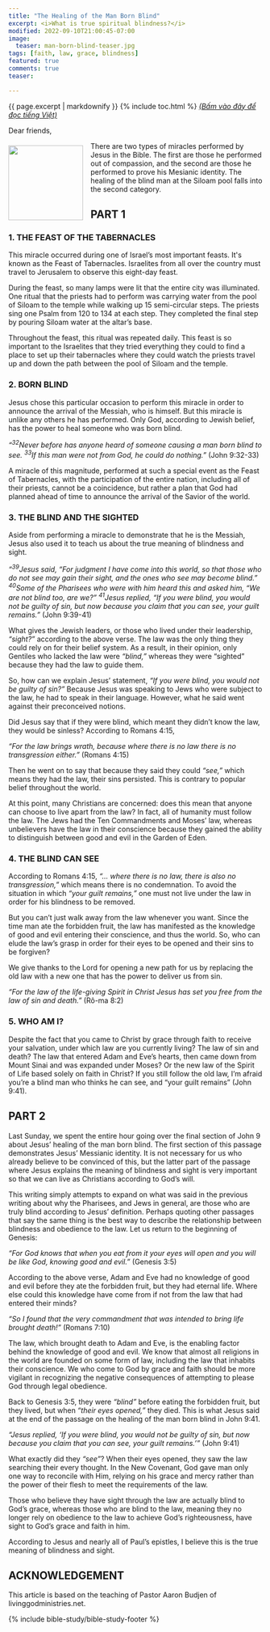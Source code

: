 ```yaml
---
title: "The Healing of the Man Born Blind"
excerpt: <i>What is true spiritual blindness?</i>
modified: 2022-09-10T21:00:45-07:00
image:
  teaser: man-born-blind-teaser.jpg
tags: [faith, law, grace, blindness]
featured: true
comments: true
teaser:

---
```

{{ page.excerpt | markdownify }}
{% include toc.html %}
<a href="{{ site.url }}{% post_url articles-viet/2022-09-11-The-Healing-of-the-Man-Born-Blind-Viet %}"><em>(Bấm vào đây để đọc tiếng Việt)</em></a>

Dear friends,
<div>
<p>
<img alt src="{{ site.url }}/assets/images/man-born-blind-teaser.jpg" style="border: 0px none; margin: 7px 15px 0px 0px; max-width: 100%; height: 148px; padding: 0px; float: left;">
There are two types of miracles performed by Jesus in the Bible. The first are those he performed out of compassion, and the second are those he performed to prove his Mesianic identity. The healing of the blind man at the Siloam pool falls into the second category.
</p>
</div>

## PART 1

### 1. THE FEAST OF THE TABERNACLES

This miracle occurred during one of Israel’s most important feasts. It's known as the Feast of Tabernacles. Israelites from all over the country must travel to Jerusalem to observe this eight-day feast. 

During the feast, so many lamps were lit that the entire city was illuminated. One ritual that the priests had to perform was carrying water from the pool of Siloam to the temple while walking up 15 semi-circular steps. The priests sing one Psalm from 120 to 134 at each step. They completed the final step by pouring Siloam water at the altar’s base.

Throughout the feast, this ritual was repeated daily. This feast is so important to the Israelites that they tried everything they could to find a place to set up their tabernacles where they could watch the priests travel up and down the path between the pool of Siloam and the temple.

### 2. BORN BLIND

Jesus chose this particular occasion to perform this miracle in order to announce the arrival of the Messiah, who is himself. But this miracle is unlike any others he has performed. Only God, according to Jewish belief, has the power to heal someone who was born blind.

*“<sup>32</sup>Never before has anyone heard of someone causing a man born blind to see. <sup>33</sup>If this man were not from God, he could do nothing.”* (John 9:32-33)

A miracle of this magnitude, performed at such a special event as the Feast of Tabernacles, with the participation of the entire nation, including all of their priests, cannot be a coincidence, but rather a plan that God had planned ahead of time to announce the arrival of the Savior of the world.

### 3. THE BLIND AND THE SIGHTED

Aside from performing a miracle to demonstrate that he is the Messiah, Jesus also used it to teach us about the true meaning of blindness and sight.

*“<sup>39</sup>Jesus said, “For judgment I have come into this world, so that those who do not see may gain their sight, and the ones who see may become blind.” <sup>40</sup>Some of the Pharisees who were with him heard this and asked him, “We are not blind too, are we?” <sup>41</sup>Jesus replied, “If you were blind, you would not be guilty of sin, but now because you claim that you can see, your guilt remains.”* (John 9:39-41)

What gives the Jewish leaders, or those who lived under their leadership, *“sight?”* according to the above verse. The law was the only thing they could rely on for their belief system. As a result, in their opinion, only Gentiles who lacked the law were *“blind,”* whereas they were “sighted” because they had the law to guide them.

So, how can we explain Jesus’ statement, *“If you were blind, you would not be guilty of sin?”* Because Jesus was speaking to Jews who were subject to the law, he had to speak in their language. However, what he said went against their preconceived notions.

Did Jesus say that if they were blind, which meant they didn’t know the law, they would be sinless? According to Romans 4:15,

*“For the law brings wrath, because where there is no law there is no transgression either.”* (Romans 4:15)

Then he went on to say that because they said they could *“see,”* which means they had the law, their sins persisted. This is contrary to popular belief throughout the world.

At this point, many Christians are concerned: does this mean that anyone can choose to live apart from the law? In fact, all of humanity must follow the law. The Jews had the Ten Commandments and Moses’ law, whereas unbelievers have the law in their conscience because they gained the ability to distinguish between good and evil in the Garden of Eden.

### 4. THE BLIND CAN SEE

According to Romans 4:15, *“... where there is no law, there is also no transgression,”* which means there is no condemnation. To avoid the situation in which *“your guilt remains,”* one must not live under the law in order for his blindness to be removed.  

But you can’t just walk away from the law whenever you want. Since the time man ate the forbidden fruit, the law has manifested as the knowledge of good and evil entering their conscience, and thus the world. So, who can elude the law’s grasp in order for their eyes to be opened and their sins to be forgiven?  

We give thanks to the Lord for opening a new path for us by replacing the old law with a new one that has the power to deliver us from sin.  

*“For the law of the life-giving Spirit in Christ Jesus has set you free from the law of sin and death.”* (Rô-ma 8:2)

### 5. WHO AM I?

Despite the fact that you came to Christ by grace through faith to receive your salvation, under which law are you currently living? The law of sin and death? The law that entered Adam and Eve’s hearts, then came down from Mount Sinai and was expanded under Moses? Or the new law of the Spirit of Life based solely on faith in Christ? If you still follow the old law, I’m afraid you’re a blind man who thinks he can see, and “your guilt remains” (John 9:41).

## PART 2

Last Sunday, we spent the entire hour going over the final section of John 9 about Jesus’ healing of the man born blind. The first section of this passage demonstrates Jesus’ Messianic identity. It is not necessary for us who already believe to be convinced of this, but the latter part of the passage where Jesus explains the meaning of blindness and sight is very important so that we can live as Christians according to God’s will.

This writing simply attempts to expand on what was said in the previous writing about why the Pharisees, and Jews in general, are those who are truly blind according to Jesus’ definition. Perhaps quoting other passages that say the same thing is the best way to describe the relationship between blindness and obedience to the law. Let us return to the beginning of Genesis:  

*“For God knows that when you eat from it your eyes will open and you will be like God, knowing good and evil.”* (Genesis 3:5)  

According to the above verse, Adam and Eve had no knowledge of good and evil before they ate the forbidden fruit, but they had eternal life. Where else could this knowledge have come from if not from the law that had entered their minds?  

*“So I found that the very commandment that was intended to bring life brought death!”* (Romans 7:10)  

The law, which brought death to Adam and Eve, is the enabling factor behind the knowledge of good and evil. We know that almost all religions in the world are founded on some form of law, including the law that inhabits their conscience. We who come to God by grace and faith should be more vigilant in recognizing the negative consequences of attempting to please God through legal obedience.  

Back to Genesis 3:5, they were *“blind”* before eating the forbidden fruit, but they lived, but when *“their eyes opened,”* they died. This is what Jesus said at the end of the passage on the healing of the man born blind in John 9:41.  

*“Jesus replied, ‘If you were blind, you would not be guilty of sin, but now because you claim that you can see, your guilt remains.’”* (John 9:41)  

What exactly did they *“see”*? When their eyes opened, they saw the law searching their every thought. In the New Covenant, God gave man only one way to reconcile with Him, relying on his grace and mercy rather than the power of their flesh to meet the requirements of the law.  

Those who believe they have sight through the law are actually blind to God’s grace, whereas those who are blind to the law, meaning they no longer rely on obedience to the law to achieve God’s righteousness, have sight to God’s grace and faith in him.  

According to Jesus and nearly all of Paul’s epistles, I believe this is the true meaning of blindness and sight.

## ACKNOWLEDGEMENT

This article is based on the teaching of Pastor Aaron Budjen of livinggodministries.net. 

{% include bible-study/bible-study-footer %}

